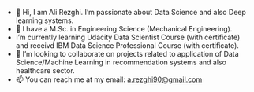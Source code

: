 - 👋 Hi, I am Ali Rezghi. I’m passionate about Data Science and also Deep learning systems.
- 👀 I have a M.Sc. in Engineering Science (Mechanical Engineering).
- I’m currently learning Udacity Data Scientist Course (with certificate) and receivd IBM Data Science Professional Course (with certificate).
- 💞️ I’m looking to collaborate on projects related to application of Data Science/Machine Learning in recommendation systems and also healthcare sector.
- 📫 You can reach me at my email: a.rezghi90@gmail.com

<!---
AliRezghi90/AliRezghi90 is a ✨ special ✨ repository because its `README.md` (this file) appears on your GitHub profile.
You can click the Preview link to take a look at your changes.
--->
